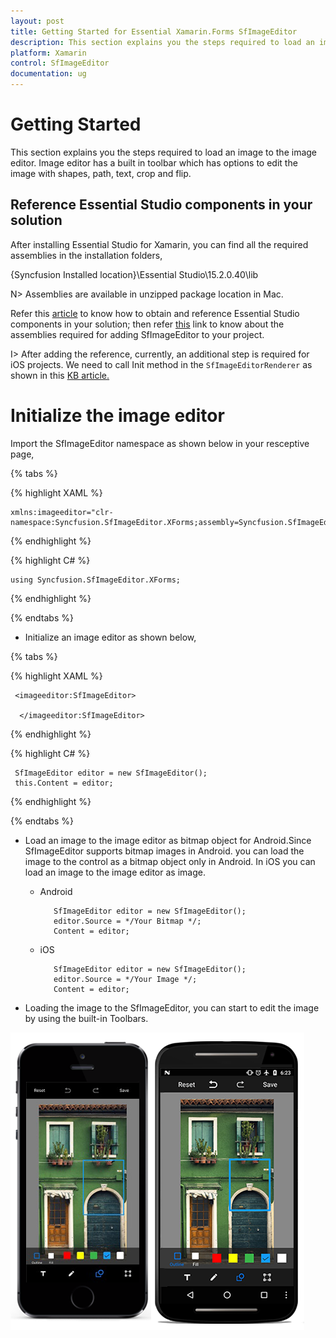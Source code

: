 ```yaml
---
layout: post
title: Getting Started for Essential Xamarin.Forms SfImageEditor
description: This section explains you the steps required to load an image to the image editor. Image editor has a built in toolbar which has options to edit the image with shapes, path, text, crop and flip.
platform: Xamarin
control: SfImageEditor
documentation: ug
---
```

# Getting Started

This section explains you the steps required to load an image to the image editor. Image editor has a built in toolbar which has options to edit the image with shapes, path, text, crop and flip.

## Reference Essential Studio components in your solution

After installing Essential Studio for Xamarin, you can find all the required assemblies in the installation folders, 

{Syncfusion Installed location}\Essential Studio\15.2.0.40\lib

N> Assemblies are available in unzipped package location in Mac.

Refer this [article](https://help.syncfusion.com/xamarin/introduction/download-and-installation) to know how to obtain and reference Essential Studio components in your solution; then refer [this](https://help.syncfusion.com/xamarin/introduction/control-dependencies#sfimageeditor) link to know about the assemblies required for adding SfImageEditor to your project.

I> After adding the reference, currently, an additional step is required for iOS projects. We need to call Init method in the `SfImageEditorRenderer` as shown in this [KB article.](http://www.syncfusion.com/support/kb/7772)

# Initialize the image editor

Import the SfImageEditor namespace as shown below in your resceptive page,

{% tabs %}

{% highlight XAML %}

    xmlns:imageeditor="clr-namespace:Syncfusion.SfImageEditor.XForms;assembly=Syncfusion.SfImageEditor.XForms"

{% endhighlight %}

{% highlight C# %}

    using Syncfusion.SfImageEditor.XForms;

{% endhighlight %}

{% endtabs %}

* Initialize an image editor as shown below,

{% tabs %}

{% highlight XAML %}

     <imageeditor:SfImageEditor>

      </imageeditor:SfImageEditor>

{% endhighlight %}

{% highlight C# %}

     SfImageEditor editor = new SfImageEditor();
     this.Content = editor;

{% endhighlight %}

{% endtabs %}

* Load an image to the image editor as bitmap object for Android.Since SfImageEditor supports bitmap images in Android. you can load the image to the control as a bitmap object only in Android.
In iOS you can load an image to the image editor as image.
  
  * Android
        
           SfImageEditor editor = new SfImageEditor();
           editor.Source = */Your Bitmap */;
           Content = editor;
  * iOS
  
           SfImageEditor editor = new SfImageEditor();
           editor.Source = */Your Image */;
           Content = editor;




* Loading the image to the SfImageEditor, you can start to edit the image by using the built-in Toolbars.



![SfImageEditor](ImageEditor_images/gettingstarted.png)

